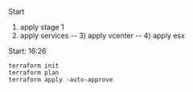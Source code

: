 Start
1) apply stage 1
2) apply services
-- 3) apply vcenter
-- 4) apply esx

Start: 16:26
```
terraform init
terraform plan
terraform apply -auto-approve
```

